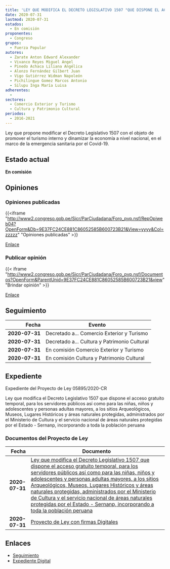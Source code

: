 ```yaml
---
title: 'LEY QUE MODIFICA EL DECRETO LEGISLATIVO 1507 "QUE DISPONE EL ACCESO GRATUITO TEMPORAL , PARA LOS SERVIDORES PÚBLICOS ASÍ COMO PARA LAS NIÑAS, NIÑOS Y ADOLESCENTES Y PERSONAS ADULTAS MAYORES, A LOS SITIOS ARQUEOLÓGICOS, MUSEOS, LUGARES HISTÓRICOS Y ÁREAS NATURALES PROTEGIDAS, ADMINISTRADOS POR EL MINISTERIO DE CULTURA Y EL SERVICIO NACIONAL DE ÁREAS NATURALES PROTEGIDAS POR EL ESTADO-SERNANP", INCORPORANDO A TODA LA POBLACIÓN PERUANA.'
date: 2020-07-31
lastmod: 2020-07-31
estados: 
  - En comisión
proponentes: 
  - Congreso
grupos: 
  - Fuerza Popular
autores: 
  - Zarate Anton Edward Alexander
  - Vivanco Reyes Miguel Angel
  - Pinedo Achaca Liliana Angélica
  - Alonzo Fernández Gilbert Juan
  - Vigo Gutiérrez Widman Napoleón
  - Pichilingue Gomez Marcos Antonio
  - Silupu Inga María Luisa
adherentes: 
  - 
sectores: 
  - Comercio Exterior y Turismo
  - Cultura y Patrimonio Cultural
periodos: 
  - 2016-2021
---
```


Ley que propone modificar el Decreto Legislativo 1507 con el objeto de promover el turismo interno y dinamizar la economía a nivel nacional, en el marco de la emergencia sanitaria por el Covid-19.


## Estado actual

**En comisión**

## Opiniones

### Opiniones publicadas

{{<iframe "http://www2.congreso.gob.pe/Sicr/ParCiudadana/Foro_pvp.nsf/RepOpiweb04?OpenForm&Db=9E37FC24CE881C86052585B600723B21&View=yyyy&Col=zzzzz" "Opiniones publicadas" >}}

[Enlace](http://www2.congreso.gob.pe/Sicr/ParCiudadana/Foro_pvp.nsf/RepOpiweb04?OpenForm&Db=9E37FC24CE881C86052585B600723B21&View=yyyy&Col=zzzzz)
### Publicar opinión

{{< iframe "http://www2.congreso.gob.pe/Sicr/ParCiudadana/Foro_pvp.nsf/Documentos?OpenForm&ParentUnid=9E37FC24CE881C86052585B600723B21&view" "Brindar opinión" >}}

[Enlace](http://www2.congreso.gob.pe/Sicr/ParCiudadana/Foro_pvp.nsf/Documentos?OpenForm&ParentUnid=9E37FC24CE881C86052585B600723B21&view)

## Seguimiento

| Fecha | Evento |
|------:|--------|
| **2020-07-31** | Decretado a... Comercio Exterior y Turismo|
| **2020-07-31** | Decretado a... Cultura y Patrimonio Cultural|
| **2020-07-31** | En comisión Comercio Exterior y Turismo|
| **2020-07-31** | En comisión Cultura y Patrimonio Cultural|


## Expediente

Expediente del Proyecto de Ley 05895/2020-CR

Ley que modifica el Decreto Legislativo 1507 que dispone el acceso gratuito temporal, para los servidores públicos así como para las niñas, niños y adolescentes y personas adultas mayores, a los sitios Arqueológicos, Museos, Lugares Históricos y áreas naturales protegidas, administrados por el Ministerio de Cultura y el servicio nacional de áreas naturales protegidas por el Estado - Sernanp, incorporando a toda la población peruana


### Documentos del Proyecto de Ley

| Fecha | Documento |
|------:|--------|
| **2020-07-31** | [Ley que modifica el Decreto Legislativo 1507 que dispone el acceso gratuito temporal, para los servidores públicos así como para las niñas, niños y adolescentes y personas adultas mayores, a los sitios Arqueológicos, Museos, Lugares Históricos y áreas naturales protegidas, administrados por el Ministerio de Cultura y el servicio nacional de áreas naturales protegidas por el Estado - Sernanp, incorporando a toda la población peruana](http://www.leyes.congreso.gob.pe/Documentos/2016_2021/Proyectos_de_Ley_y_de_Resoluciones_Legislativas/PL05895-20200731.pdf) |
| **2020-07-31** | [Proyecto de Ley con firmas Digitales](http://www.leyes.congreso.gob.pe/Documentos/2016_2021/Proyectos_de_Ley_y_de_Resoluciones_Legislativas/Proyectos_Firmas_digitales/PL05895.pdf) |

## Enlaces 

- [Seguimiento](http://www2.congreso.gob.pe/Sicr/TraDocEstProc/CLProLey2016.nsf/f7fff46988ca05b1052578e100829cc7/eb49113f1b827342052585b6007718cf?OpenDocument)
- [Expediente Digital](http://www2.congreso.gob.pe/Sicr/TraDocEstProc/CLProLey2016.nsf/f7fff46988ca05b1052578e100829cc7/eb49113f1b827342052585b6007718cf?OpenDocument&Click=05257FB7005EB655.eb71d0cf91d8294e05256cdf006b5706/$Body/0.1C6C)
